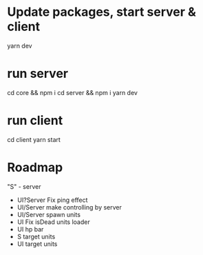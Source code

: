 # Update packages, start server & client
yarn dev

# run server
cd core && npm i 
cd server && npm i 
yarn dev

# run client
cd client
yarn start

# Roadmap 

"S" - server

- UI?Server Fix ping effect
- UI/Server make controlling by server 
- UI/Server spawn units
- UI Fix isDead units loader
- UI hp bar 
- S target units
- UI target units
